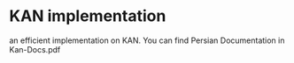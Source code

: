 # KAN implementation
an efficient implementation on KAN. You can find Persian Documentation in Kan-Docs.pdf
